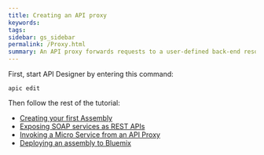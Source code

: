 ```yaml
---
title: Creating an API proxy
keywords:
tags:
sidebar: gs_sidebar
permalink: /Proxy.html
summary: An API proxy forwards requests to a user-defined back-end resource and relays responses back to the calling application.
---
```


First, start API Designer by entering this command:

```
apic edit
```

Then follow the rest of the tutorial:

- [Creating your first Assembly](First-assembly.html)
- [Exposing SOAP services as REST APIs](Exposing-SOAP-services.html)
- [Invoking a Micro Service from an API Proxy](Invoking-ms-from-proxy.html)
- [Deploying an assembly to Bluemix](Deploying-assembly-to-bm.html)
